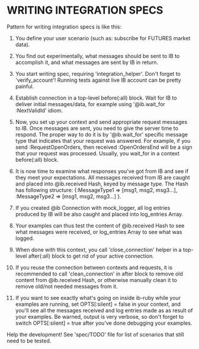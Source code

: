 # WRITING INTEGRATION SPECS

Pattern for writing integration specs is like this:

1. You define your user scenario (such as: subscribe for FUTURES market data).

2. You find out experimentally, what messages should be sent to IB to accomplish it,
   and what messages are sent by IB in return.

3. You start writing spec, requiring 'integration_helper'. Don't forget to
   'verify_account'! Running tests against live IB account can be pretty painful.

4. Establish connection in a top-level before(:all) block. Wait for IB to deliver
   initial messages/data, for example using '@ib.wait_for :NextValidId' idiom.

5. Now, you set up your context and send appropriate request messages to IB. Once
   messages are sent, you need to give the server time to respond. The proper way
   to do it is by '@ib.wait_for' specific message type that indicates that your
   request was answered. For example, if you send :RequestOpenOrders, then received
   :OpenOrdersEnd will be a sign that your request was processed. Usually, you
   wait_for in a context before(:all) block.

6. It is now time to examine what responses you've got from IB and see if they meet
   your expectations. All messages received from IB are caught and placed into
   @ib.received Hash, keyed by message type. The Hash has following structure:
   {:MessageType1 => [msg1, msg2, msg3...], :MessageType2 => [msg1, msg2, msg3...] }.

7. If you created @ib Connection with mock_logger, all log entries produced by IB
   will be also caught and placed into log_entries Array.

8. Your examples can thus test the content of @ib.received Hash to see what messages
   were received, or log_entries Array to see what was logged.

9. When done with this context, you call 'close_connection' helper in a top-level
   after(:all) block to get rid of your active connection.

10. If you reuse the connection between contexts and requests, it is recommended to
   call 'clean_connection' in after block to remove old content from @ib.received Hash,
   or otherwise manually clean it to remove old/not needed messages from it.

11. If you want to see exactly what's going on inside ib-ruby while your examples are
    running, set OPTS[:silent] = false in your context, and you'll see all the
    messages received and log entries made as as result of your examples. Be warned,
    output is very verbose, so don't forget to switch OPTS[:silent] = true after
    you've done debugging your examples.

Help the development!
See 'spec/TODO' file for list of scenarios that still need to be tested.
